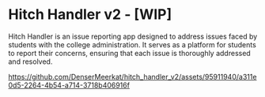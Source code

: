 # Hitch Handler v2 - [WIP]

Hitch Handler is an issue reporting app designed to address issues faced by students with the college administration. It serves as a platform for students to report their concerns, ensuring that each issue is thoroughly addressed and resolved.

https://github.com/DenserMeerkat/hitch_handler_v2/assets/95911940/a311e0d5-2264-4b54-a714-3718b406916f

